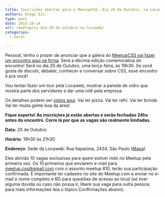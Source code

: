 ```yaml
---
title: Inscrições abertas para o MeetupCSS, dia 20 de Outubro, na Locaweb
authors: Diego Eis
type: post
date: 2015-10-14
url: /meetupcss-dia-20-de-outubro-na-locaweb/
categories:
  - Geral

---
```

Pessoal, tenho o prazer de anunciar que a galera do [MeetupCSS vai fazer um encontro aqui na firma][1]. Será a décima edição comemorativa do encontro! Será no dia 20 de Outubro, uma terça-feira, às 19h30. Se você gosta de discutir, debater, conhecer e conversar sobre CSS, esse encontro é pra você!

Vou tentar fazer um tour pela Locaweb, mostrar a parede de vidro que mostra parte dos servidores e dar uma rolê pela empresa.
  
Os detalhes podem ser [vistos aqui][1]. Vai ter pizza. Vai ter refri. Vai ter brinde. Vai ter muita gente boa da área! 

**Fique esperto! As inscrições já estão abertas e serão fechadas 24hs antes do encontro. Corre lá por que as vagas são realmente limitadas.**

**Data**: 20 de Outubro
  
**Horário**: 19h30 às 21h30
  
**Endereço**: Sede da Locaweb: Rua Itapaiúna, 2434, São Paulo ([Mapa][2])

Eles abrirão 10 vagas exclusivas para quem estiver indo no Meetup pela primeira vez. Os 10 primeiros que enviarem e-mail para meetup.css@gmail.com com o assunto meetup #10, terão sua participação confirmada. É importante ter cadastro no site do Meetup.com e enviar no e-mail o nome completo e RG para questões de acesso ao local (se tiver alguma dúvida ou caso não possa ir, libere sua vaga para outra pessoa; para mais informações leia o tópico Confirmações abaixo).

 [1]: https://www.meetup.com/pt/CSS-SP/events/225755287/?eventId=225755287
 [2]: https://maps.google.com/maps?f=q&hl=en&q=Rua+Itapaiúna%2C+2434%2C+São+Paulo%2C+br